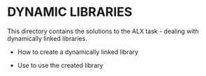 # DYNAMIC LIBRARIES

This directory contains the solutions to the ALX task - dealing with dynamically linked libraries.

- How to create a dynamically linked library

- Use to use the created library
